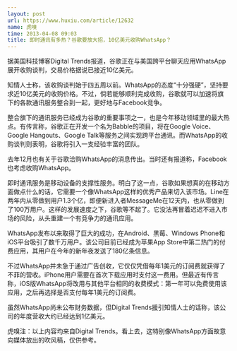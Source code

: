```yaml
---
layout: post
url: https://www.huxiu.com/article/12632
name: 虎嗅
time: 2013-04-08 09:03
title: 即时通讯有多热？谷歌要放大招，10亿美元收购WhatsApp？
---
```

据美国科技博客Digital Trends报道，谷歌正在与美国跨平台聊天应用WhatsApp展开收购谈判，交易价格据说已接近10亿美元。

知情人士称，该收购谈判始于四五周以前。WhatsApp的态度“十分强硬”，坚持要求近10亿美元的收购价格。不过，倘若能够顺利完成收购，谷歌就可以加速将旗下的各款通讯服务整合到一起，更好地与Facebook竞争。

整合旗下的通讯服务已经成为谷歌的重要事项之一，也是今年移动领域里的最大热点。有传言称，谷歌正在开发一个名为Babble的项目，将在Google Voice、Google Hangouts、Google Talk等服务之间实现跨平台通讯。而WhatsApp的收购谈判则表明，谷歌将引入一支经验丰富的团队。

去年12月也有关于谷歌洽购WhatsApp的消息传出。当时还有报道称，Facebook也考虑收购WhatsApp。

即时通讯服务是移动设备的支撑性服务。明白了这一点，谷歌如果想真的在移动方面做点什么的话，它需要一个像WhatsApp这样的优秀产品来切入该市场。Line在两年内从零做到用户1.3个亿，即便新进入者MessageMe在12天内，也从零做到了100万用户。这样的发展速度之下，谷歌等不起了。它没法再冒着迟迟不进入市场的风险，从头重建一个有竞争力的通讯应用。

WhatsApp发布以来取得了巨大的成功，在Android、黑莓、Windows Phone和iOS平台吸引了数千万用户。该公司目前已经成为苹果App Store中第二热门的付费应用，其用户在今年的新年夜发送了180亿条信息。

不过WhatsApp并未急于通过广告创收，它仅仅凭借每年1美元的订阅费就获得了不菲的营收。iPhone用户需要在首次下载应用时支付这一费用。但最近有传言称，iOS版WhatsApp将改用与其他平台相同的收费模式：第一年可以免费使用该应用，之后再选择是否支付每年1美元的订阅费。

虽然WhatsApp尚未公布财务数据，但Digital Trends援引知情人士的话称，该公司的年度营收大约已经达到1亿美元。

虎嗅注：以上内容均来自Digital Trends。看上去，这特别像WhatsApp方面故意向媒体放出的吹风稿，仅供参考。

